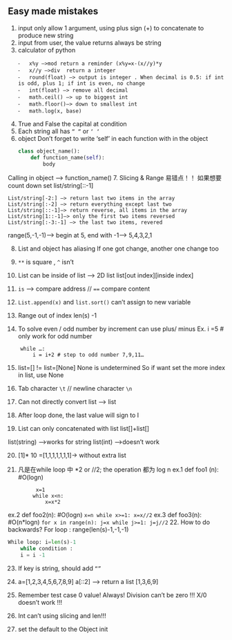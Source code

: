 ## Easy made mistakes	
	
1.	input only allow 1 argument, using plus sign (+) to concatenate to produce new string 
2.	input from user, the value returns always be string 
3.	calculator of python 
	```
	⁃	x%y —>mod return a reminder (x%y=x-(x//y)*y
	⁃	x//y —>div  return a integer 
	⁃	round(float) —> output is integer . When decimal is 0.5: if int is odd, plus 1; if int is even, no change 
	⁃	int(float) —> remove all decimal 
	⁃	math.ceil() —> up to biggest int
	⁃	math.floor()—> down to smallest int 
	⁃	math.log(x, base) 
	```
4. True and False the capital at condition 
5.  Each string all has `“ “` or ` ‘ ‘ `
6. object 
Don’t forget to write ‘self’  in each function with in the object 
	```Python
	class object_name():
		def function_name(self):
			body 
	```
Calling in object —> function_name()
7. Slicing & Range 易错点！！
如果想要count down set list/string[::-1] 
```
List/string[-2:] —> return last two items in the array 
List/string[:-2] —> return everything except last two 
List/string[::-1]—> return reverse, all items in the array 
List/string[1::-1]—> only the first two items reversed 
List/string[:-3:-1] —> the last two items, revered 
```
range(5,-1,-1)—> begin at 5, end with -1—> 5,4,3,2,1

8. List and object has aliasing 
If one got change, another one change too 

9. ``**`` is square , ``^`` isn’t 

10. List can be inside of list —> 2D list 
list[out index][inside index]

11. `is` —> compare address //  `==` compare content 

12. `List.append(x)` and `list.sort()` can’t assign to new variable 

13. Range out of index len(s) -1 

14. To solve even / odd number by increment can use plus/ minus 
Ex. i =5 # only work for odd number 
```
	while …: 
		i = i+2 # step to odd number 7,9,11…
```
15. list=[] != list=[None]
None is undetermined 
So if want set the more index in list, use None 

16. Tab character `\t` // newline character `\n`

17. Can not directly convert list<str> —> list<int>

18. After loop done, the last value will sign to I 

19. List can only concatenated with list 
list[]+list[] 

list(string) —>works for string
list(int) —>doesn’t work 

20. [1]* 10 =[1,1,1,1,1,1,1]-> without extra list 

21. 凡是在while loop 中 *2 or //2; the operation 都为 log n
ex.1 def foo1 (n): #O(logn)
```
		 x=1
		while x<n:
			x=x*2
```
ex.2 def foo2(n): #O(logn)
		```
		x=n
		while x>=1:
			x=x//2
		```
ex.3 def foo3(n): #O(n*logn)
	```
	 for x in range(n):
		j=x
		while j>=1:
			j=j//2
	```
22. How to do backwards? 
For loop : range(len(s)-1,-1,-1)
```Python
While loop: i=len(s)-1 
	while condition :
	i = i -1
```

23. If key is string, should add `“” `

24. a=[1,2,3,4,5,6,7,8,9]
a[::2] —> return a list [1,3,6,9]

25. Remember test case 0 value! Always! 
Division can’t be zero !!! X/0 doesn’t work !!!

26. Int can’t using slicing and len!!!

27. set the default to the Object init 





